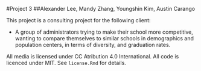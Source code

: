 #Project 3
##Alexander Lee, Mandy Zhang, Youngshin Kim, Austin Carango

This project is a consulting project for the following client:

* A group of administrators trying to make their school more competitive, wanting to compare themselves to similar schools in demographics and population centers, in terms of diversity, and graduation rates.

All media is licensed under CC Atribution 4.0 International. All code is licenced under MIT. See `license.Rmd` for details.
